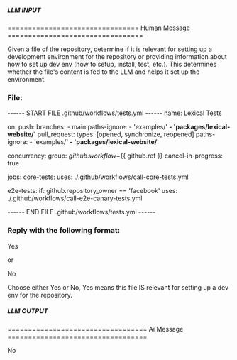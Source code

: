 ##### LLM INPUT #####
================================ Human Message =================================

Given a file of the repository, determine if it is relevant for setting up a development environment for the repository or providing information about how to set up dev env (how to setup, install, test, etc.). This determines whether the file's content is fed to the LLM and helps it set up the environment.

### File:
------ START FILE .github/workflows/tests.yml ------
name: Lexical Tests

on:
  push:
    branches:
      - main
    paths-ignore:
      - 'examples/**'
      - 'packages/lexical-website/**'
  pull_request:
    types: [opened, synchronize, reopened]
    paths-ignore:
      - 'examples/**'
      - 'packages/lexical-website/**'

concurrency:
  group: ${{ github.workflow }}-${{ github.ref }}
  cancel-in-progress: true

jobs:
  core-tests:
    uses: ./.github/workflows/call-core-tests.yml

  e2e-tests:
    if: github.repository_owner == 'facebook'
    uses: ./.github/workflows/call-e2e-canary-tests.yml

------ END FILE .github/workflows/tests.yml ------

### Reply with the following format:

<rel>Yes</rel>

or

<rel>No</rel>

Choose either Yes or No, Yes means this file IS relevant for setting up a dev env for the repository.

##### LLM OUTPUT #####
================================== Ai Message ==================================

<rel>No</rel>